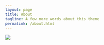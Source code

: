 ```yaml
---
layout: page
title: About
tagline: A few more words about this theme
permalink: /about.html
---
```


  <img src="https://zzingyuna.github.io/image/%EB%B0%B1%EC%97%94%EB%93%9C%EB%A1%9C%EB%93%9C%EB%A7%B5.JPG"/>
